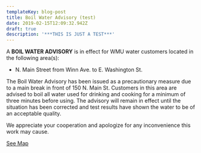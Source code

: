 ```yaml
---
templateKey: blog-post
title: Boil Water Advisory (test)
date: 2019-02-15T12:09:32.942Z
draft: true
description: '***THIS IS JUST A TEST***'
---
```

A **BOIL WATER ADVISORY** is in effect for WMU water customers located in the following area(s):

* N. Main Street from Winn Ave. to E. Washington St.

The Boil Water Advisory has been issued as a precautionary measure due to a main break in front of 150 N. Main St.  Customers in this area are advised to boil all water used for drinking and cooking for a minimum of three minutes before using.  The advisory will remain in effect until the situation has been corrected and test results have shown the water to be of an acceptable quality.  

We appreciate your cooperation and apologize for any inconvenience this work may cause.

[See Map](https://geosync.cloud/maps/9c6053d0-4304-49e1-a64b-0466c7018bad?layer=Advisory&feature=2)
